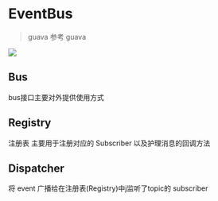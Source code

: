 # EventBus

> guava
>  参考 guava

![](https://gitee.com/niubenwsl/image_repo/raw/master/image/java/20210407111212.png)




## Bus 
bus接口主要对外提供使用方式


## Registry

注册表
主要用于注册对应的 Subscriber 以及护理消息的回调方法


## Dispatcher

将 event 广播给在注册表(Registry)中j监听了topic的 subscriber


















